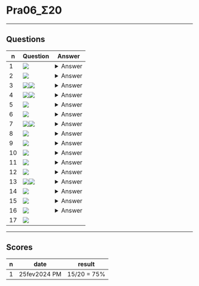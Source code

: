 # Pra06_Σ20

---

## Questions
|n|Question|Answer|
|-|--------|------|
|1|<img src="https://i.imgur.com/dgCXy0D.png">|<details><summary>Answer</summary><img src="https://i.imgur.com/T3Zj9tJ.png"></details>|
|2|<img src="https://i.imgur.com/wBZJ8bl.png">|<details><summary>Answer</summary><img src="https://i.imgur.com/QhIneJQ.png"></details>|
|3|<img src="https://i.imgur.com/Y946piA.png"><img src="https://i.imgur.com/1EzOPpA.png">|<details><summary>Answer</summary><img src="https://i.imgur.com/VxWhcTK.png"></details>|
|4|<img src="https://i.imgur.com/MVU7TOl.png"><img src="https://i.imgur.com/QhaVdpv.png">|<details><summary>Answer</summary><img src="https://i.imgur.com/jmIfp8P.png"></details>|
|5|<img src="https://i.imgur.com/AoSNQBo.png">|<details><summary>Answer</summary><img src="https://i.imgur.com/eWPsM4J.png"></details>|
|6|<img src="https://i.imgur.com/A55Sgeb.png">|<details><summary>Answer</summary><img src="https://i.imgur.com/vxXJ4zo.png"></details>|
|7|<img src="https://i.imgur.com/lLV8ciL.png"><img src="https://i.imgur.com/zA8qnjr.png">|<details><summary>Answer</summary><img src="https://i.imgur.com/Qyn79al.png"></details>|
|8|<img src="https://i.imgur.com/eFwmwoD.png">|<details><summary>Answer</summary><img src="https://i.imgur.com/yv8Gjtm.png"></details>|
|9|<img src="https://i.imgur.com/j7khYXU.png">|<details><summary>Answer</summary><img src="https://i.imgur.com/tjrZZc9.png"></details>|
|10|<img src="https://i.imgur.com/dPZSsJ5.png">|<details><summary>Answer</summary><img src="https://i.imgur.com/MqNITFs.png"></details>|
|11|<img src="https://i.imgur.com/JPKwXc7.png">|<details><summary>Answer</summary><img src="https://i.imgur.com/7MS8Nb3.png"></details>|
|12|<img src="https://i.imgur.com/BTb3R1d.png">|<details><summary>Answer</summary><img src="https://i.imgur.com/IfKuj3J.png"></details>|
|13|<img src="https://i.imgur.com/67fsLtF.png"><img src="https://i.imgur.com/6emGcpf.png">|<details><summary>Answer</summary><img src="https://i.imgur.com/Tf0kwcv.png"></details>|
|14|<img src="https://i.imgur.com/N17SU9R.png">|<details><summary>Answer</summary><img src="https://i.imgur.com/wpuR8CO.png"></details>|
|15|<img src="https://i.imgur.com/iQoqLON.png">|<details><summary>Answer</summary><img src="https://i.imgur.com/2IkXBhm.png"></details>|
|16|<img src="https://i.imgur.com/fy3uasq.png">|<details><summary>Answer</summary><img src="https://i.imgur.com/fECiRLO.png"></details>|
|17|<img src="https://i.imgur.com/tWpYhgh.png">

---

## Scores
|n|date|result|
|-|----|------|
|1|25fev2024 PM|15/20 = 75%|
